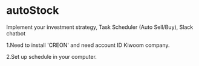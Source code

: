 # autoStock
Implement your investment strategy, Task Scheduler (Auto Sell/Buy), Slack chatbot

1.Need to install 'CREON' and need account ID Kiwoom company.

2.Set up schedule in your computer.
